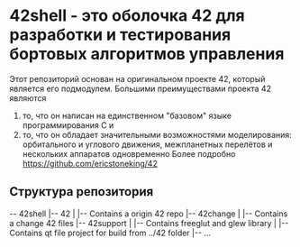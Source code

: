 # 42shell - это оболочка 42 для разработки и тестирования бортовых алгоритмов управления

Этот репозиторий основан на оригинальном проекте 42, который является его подмодулем.
Большими преимуществами проекта 42 являются 
1) то, что он написан на единственном "базовом" языке программирования С и
2) то, что он обладает значительными возможностями моделирования: орбитального и углового движения, 
межпланетных перелётов и нескольких аппаратов одновременно 
Более подробно https://github.com/ericstoneking/42

## Структура репозитория

-- 42shell
    |-- 42
    |   |-- Contains a origin 42 repo
    |-- 42change
    |   |-- Contains a change 42 files
    |-- 42support
    |   |-- Contains freeglut and glew library
    |   |-- Contains qt file project for build from ../42 folder
    |-- ...